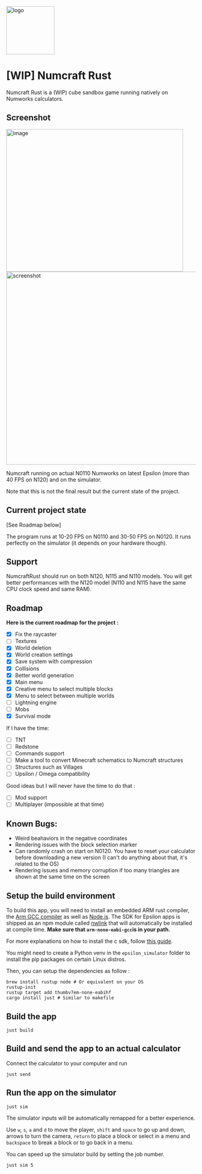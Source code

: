 <img src="https://github.com/user-attachments/assets/1eeccc90-342c-4f45-a444-7acc9cb9112a" width="128" alt="logo">

# [WIP] Numcraft Rust

Numcraft Rust is a (WIP) cube sandbox game running natively on Numworks calculators.

## Screenshot

<img width="470" height="378" alt="image" src="https://github.com/user-attachments/assets/e704a3fb-6b2d-4f88-a660-9e3f469bf65d" />


<img src="https://github.com/user-attachments/assets/f247677e-0f19-4170-92b9-51563961c862" width="512" alt="screenshot">



Numcraft running on actual N0110 Numworks on latest Epsilon (more than 40 FPS on N120) and on the simulator.

Note that this is not the final result but the current state of the project.

## Current project state
[See Roadmap below]

The program runs at 10-20 FPS on N0110 and 30-50 FPS on N0120. It runs perfectly on the simulator (it depends on your hardware though).

## Support

NumcraftRust should run on both N120, N115 and N110 models. You will get better performances with the N120 model (N110 and N115 have the same CPU clock speed and same RAM).

## Roadmap
**Here is the current roadmap for the project :**
- [X] Fix the raycaster
- [ ] Textures
- [X] World deletion
- [X] World creation settings
- [X] Save system with compression
- [X] Collisions
- [X] Better world generation
- [X] Main menu
- [X] Creative menu to select multiple blocks
- [X] Menu to select between multiple worlds
- [ ] Lightning engine
- [ ] Mobs
- [X] Survival mode

If I have the time:
- [ ] TNT
- [ ] Redstone
- [ ] Commands support
- [ ] Make a tool to convert Minecraft schematics to Numcraft structures
- [ ] Structures such as Villages
- [ ] Upsilon / Omega compatibility

Good ideas but I will never have the time to do that :
- [ ] Mod support
- [ ] Multiplayer (impossible at that time)

## Known Bugs:
- Weird beahaviors in the negative coordinates
- Rendering issues with the block selection marker
- Can randomly crash on start on N0120. You have to reset your calculator before downloading a new version (I can't do anything about that, it's related to the OS)
- Rendering issues and memory corruption if too many triangles are shown at the same time on the screen

## Setup the build environment

To build this app, you will need to install an embedded ARM rust compiler, the [Arm GCC compiler](https://developer.arm.com/downloads/-/gnu-rm) as well as [Node.js](https://nodejs.org/en/). 
The SDK for Epsilon apps is shipped as an npm module called [nwlink](https://www.npmjs.com/package/nwlink) that will automatically be installed at compile time.
**Make sure that `arm-none-eabi-gcc`is in your path.**

For more explanations on how to install the c sdk, follow [this guide](https://www.numworks.com/engineering/software/build/).

You might need to create a Python venv in the `epsilon_simulator` folder to install the pip packages on certain Linux distros. 

Then, you can setup the dependencies as follow :
```shell
brew install rustup node # Or equivalent on your OS
rustup-init
rustup target add thumbv7em-none-eabihf
cargo install just # Similar to makefile
```

## Build the app
```shell
just build
```

## Build and send the app to an actual calculator

Connect the calculator to your computer and run
```shell
just send
```

## Run the app on the simulator

```shell
just sim
```
The simulator inputs will be automatically remapped for a better experience.

Use `w`, `s`, `a` and `d` to move the player, `shift` and `space` to go up and down, arrows to turn the camera, `return` to place a block or select in a menu and `backspace` to break a block or to go back in a menu.

You can speed up the simulator build by setting the job number.
```shell
just sim 5
```

